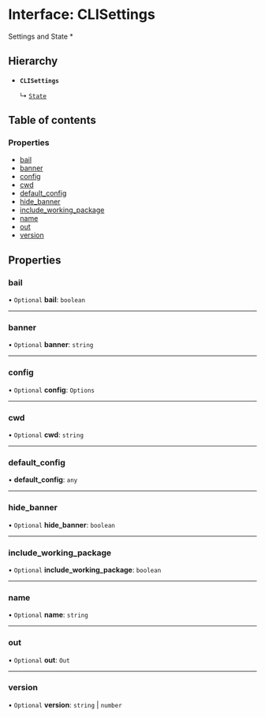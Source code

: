 # Interface: CLISettings

Settings and State *

## Hierarchy

- **`CLISettings`**

  ↳ [`State`](State.md)

## Table of contents

### Properties

- [bail](CLISettings.md#bail)
- [banner](CLISettings.md#banner)
- [config](CLISettings.md#config)
- [cwd](CLISettings.md#cwd)
- [default\_config](CLISettings.md#default_config)
- [hide\_banner](CLISettings.md#hide_banner)
- [include\_working\_package](CLISettings.md#include_working_package)
- [name](CLISettings.md#name)
- [out](CLISettings.md#out)
- [version](CLISettings.md#version)

## Properties

### bail

• `Optional` **bail**: `boolean`

___

### banner

• `Optional` **banner**: `string`

___

### config

• `Optional` **config**: `Options`

___

### cwd

• `Optional` **cwd**: `string`

___

### default\_config

• **default\_config**: `any`

___

### hide\_banner

• `Optional` **hide\_banner**: `boolean`

___

### include\_working\_package

• `Optional` **include\_working\_package**: `boolean`

___

### name

• `Optional` **name**: `string`

___

### out

• `Optional` **out**: `Out`

___

### version

• `Optional` **version**: `string` \| `number`
